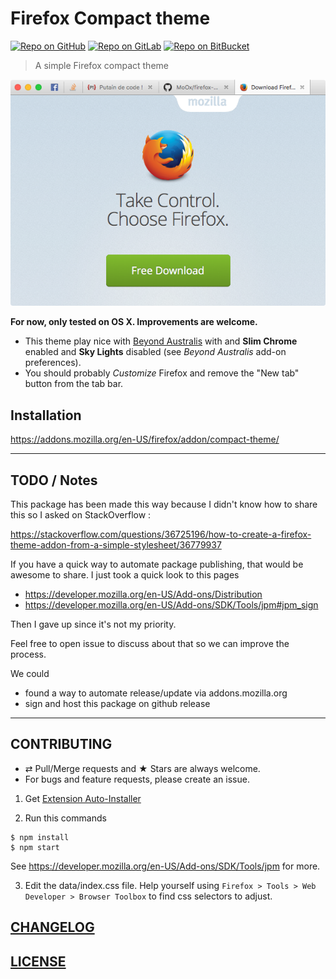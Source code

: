 # Firefox Compact theme

[![Repo on GitHub](https://img.shields.io/badge/repo-GitHub-3D76C2.svg)](https://github.com/MoOx/firefox-compact-theme)
[![Repo on GitLab](https://img.shields.io/badge/repo-GitLab-6C488A.svg)](https://gitlab.com/MoOx/firefox-compact-theme)
[![Repo on BitBucket](https://img.shields.io/badge/repo-BitBucket-1F5081.svg)](https://bitbucket.org/MoOx/firefox-compact-theme)

> A simple Firefox compact theme

<p align="center">
  <img alt="" src="screenshot.png" />
</p>

**For now, only tested on OS X. Improvements are welcome.**

- This theme play nice with
  [Beyond Australis](https://addons.mozilla.org/en-US/firefox/addon/the-fox-only-better/)
  with and **Slim Chrome** enabled and **Sky Lights** disabled
  (see *Beyond Australis* add-on preferences).
- You should probably _Customize_ Firefox and remove the "New tab" button from the tab bar.

## Installation

https://addons.mozilla.org/en-US/firefox/addon/compact-theme/

---

## TODO / Notes

This package has been made this way because I didn't know how to share this
so I asked on StackOverflow :

https://stackoverflow.com/questions/36725196/how-to-create-a-firefox-theme-addon-from-a-simple-stylesheet/36779937

If you have a quick way to automate package publishing, that would be awesome
to share. I just took a quick look to this pages
- https://developer.mozilla.org/en-US/Add-ons/Distribution
- https://developer.mozilla.org/en-US/Add-ons/SDK/Tools/jpm#jpm_sign

Then I gave up since it's not my priority.

Feel free to open issue to discuss about that so we can improve the process.

We could
- found a way to automate release/update via addons.mozilla.org
- sign and host this package on github release

---

## CONTRIBUTING

* ⇄ Pull/Merge requests and ★ Stars are always welcome.
* For bugs and feature requests, please create an issue.


1. Get [Extension Auto-Installer](https://addons.mozilla.org/en-US/firefox/addon/autoinstaller/)

2. Run this commands

  ```console
  $ npm install
  $ npm start
  ```

See https://developer.mozilla.org/en-US/Add-ons/SDK/Tools/jpm for more.

3. Edit the data/index.css file.
  Help yourself using `Firefox > Tools > Web Developer > Browser Toolbox` to
  find css selectors to adjust.

## [CHANGELOG](CHANGELOG.md)

## [LICENSE](LICENSE)
